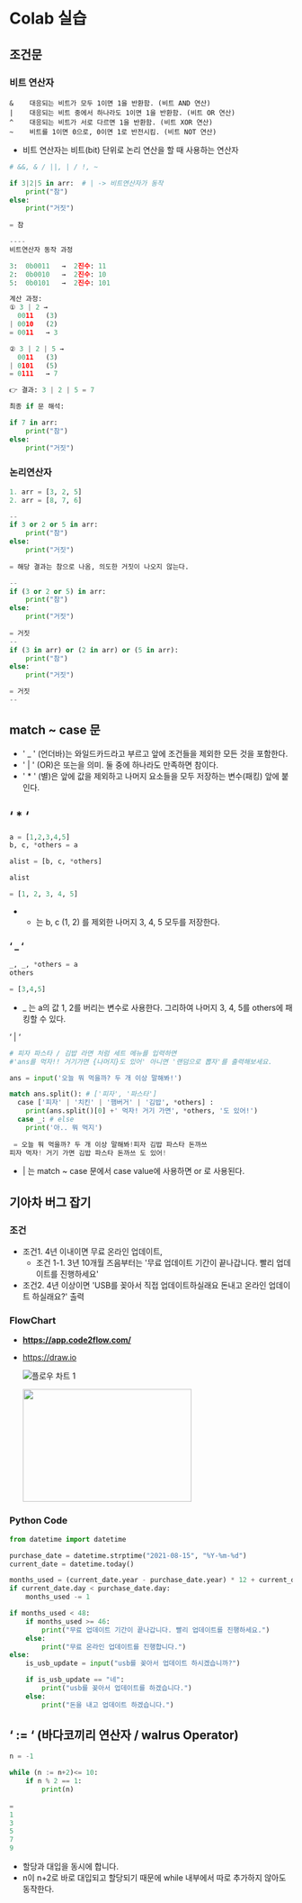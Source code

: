 # Colab 실습

## 조건문

### 비트 연산자

```
&    대응되는 비트가 모두 1이면 1을 반환함. (비트 AND 연산)
|    대응되는 비트 중에서 하나라도 1이면 1을 반환함. (비트 OR 연산)
^    대응되는 비트가 서로 다르면 1을 반환함. (비트 XOR 연산)
~    비트를 1이면 0으로, 0이면 1로 반전시킴. (비트 NOT 연산)
```

- 비트 연산자는 비트(bit) 단위로 논리 연산을 할 때 사용하는 연산자

```python
# &&, & / ||, | / !, ~

if 3|2|5 in arr:  # | -> 비트연산자가 동작
    print("참")
else:
    print("거짓")
  
= 참

---- 
비트연산자 동작 과정

3:  0b0011   →  2진수: 11
2:  0b0010   →  2진수: 10
5:  0b0101   →  2진수: 101

계산 과정:
① 3 | 2 →
  0011   (3)
| 0010   (2)
= 0011   → 3

② 3 | 2 | 5 →
  0011   (3)
| 0101   (5)
= 0111   → 7

👉 결과: 3 | 2 | 5 = 7

최종 if 문 해석:

if 7 in arr:
    print("참")
else:
    print("거짓")
```

### 논리연산자

```python
1. arr = [3, 2, 5]
2. arr = [8, 7, 6]

--
if 3 or 2 or 5 in arr: 
    print("참")
else:
    print("거짓")
      
= 해당 결과는 참으로 나옴, 의도한 거짓이 나오지 않는다.

--
if (3 or 2 or 5) in arr: 
    print("참")
else:
    print("거짓")
    
= 거짓
--
if (3 in arr) or (2 in arr) or (5 in arr): 
    print("참")
else:
    print("거짓")

= 거짓
--
```

## match ~ case 문

- ' _ ' (언더바)는 와일드카드라고 부르고 앞에 조건들을 제외한 모든 것을 포함한다.
- ' | ' (OR)은 또는을 의미. 둘 중에 하나라도 만족하면 참이다.
- ' * ' (별)은 앞에 값을 제외하고 나머지 요소들을 모두 저장하는 변수(패킹) 앞에 붙인다.

## ‘ * ‘

```python
a = [1,2,3,4,5] 
b, c, *others = a

alist = [b, c, *others]

alist

= [1, 2, 3, 4, 5]
```

- * 는 b, c (1, 2) 를 제외한 나머지 3, 4, 5 모두를 저장한다.

### ‘ _ ‘

```python
_, _, *others = a
others

= [3,4,5]
```

- _ 는 a의 값 1, 2를 버리는 변수로 사용한다. 그리하여 나머지 3, 4, 5를 others에 패킹할 수 있다.

‘ | ‘ 

```python
# 피자 파스타 / 김밥 라면 처럼 세트 메뉴를 입력하면  
#'ans를 먹자!! 거기가면 {나머지}도 있어' 아니면 '랜덤으로 뽑자'를 출력해보세요. 

ans = input('오늘 뭐 먹을까? 두 개 이상 말해봐!')

match ans.split(): # ['피자', '파스타']
  case ['피자' | '치킨' | '햄버거' | '김밥', *others] :
    print(ans.split()[0] +' 먹자! 거기 가면', *others, '도 있어!')
  case _: # else
    print('아.. 뭐 먹지')
 
 = 오늘 뭐 먹을까? 두 개 이상 말해봐!피자 김밥 파스타 돈까쓰
피자 먹자! 거기 가면 김밥 파스타 돈까쓰 도 있어!
```

- |  는 match ~ case 문에서 case value에 사용하면 or 로 사용된다.

## 기아차 버그 잡기

### 조건

- 조건1. 4년 이내이면 무료 온라인 업데이트,
    - 조건 1-1. 3년 10개월 즈음부터는 '무료 업데이트 기간이 끝나갑니다. 빨리 업데이트를 진행하세요'
- 조건2. 4년 이상이면 'USB를 꽂아서 직접 업데이트하실래요 돈내고 온라인 업데이트 하실래요?' 출력

### FlowChart

- **https://app.code2flow.com/**
- https://draw.io
    
    ![플로우 차트 1](https://i.imgur.com/ABPKBSP.png)
    
    <img src="https://i.imgur.com/g55fVQp.png" width="300" height="200">

    

### Python Code

```python
from datetime import datetime

purchase_date = datetime.strptime("2021-08-15", "%Y-%m-%d")
current_date = datetime.today()

months_used = (current_date.year - purchase_date.year) * 12 + current_date.month - purchase_date.month
if current_date.day < purchase_date.day:
    months_used -= 1

if months_used < 48:
    if months_used >= 46:
        print("무료 업데이트 기간이 끝나갑니다. 빨리 업데이트를 진행하세요.")
    else:
        print("무료 온라인 업데이트를 진행합니다.")
else:
    is_usb_update = input("usb를 꽂아서 업데이트 하시겠습니까?")

    if is_usb_update == "네":
        print("usb를 꽂아서 업데이트를 하겠습니다.")
    else:
        print("돈을 내고 업데이트 하겠습니다.")
```

## ‘ := ‘ (바다코끼리 연산자 / walrus Operator)

```python
n = -1

while (n := n+2)<= 10:
    if n % 2 == 1:
        print(n)
        
=
1
3
5
7
9
```

- 할당과 대입을 동시에 합니다.
- n이 n+2로 바로 대입되고 할당되기 때문에 while 내부에서 따로 추가하지 않아도 동작한다.